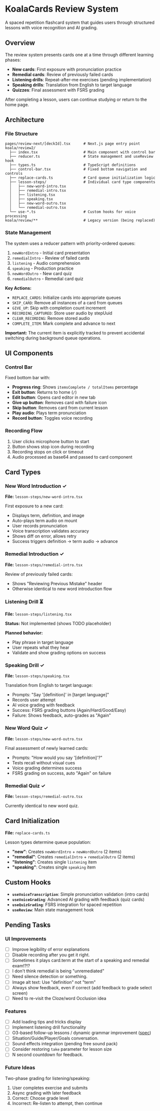 # KoalaCards Review System

A spaced repetition flashcard system that guides users through structured lessons with voice recognition and AI grading.

## Overview

The review system presents cards one at a time through different learning phases:

- **New cards**: First exposure with pronunciation practice
- **Remedial cards**: Review of previously failed cards
- **Listening drills**: Repeat-after-me exercises (pending implementation)
- **Speaking drills**: Translation from English to target language
- **Quizzes**: Final assessment with FSRS grading

After completing a lesson, users can continue studying or return to the home page.

## Architecture

### File Structure

```
pages/review-next/[deckId].tsx      # Next.js page entry point
koala/review2/
  ├── index.tsx                     # Main component with control bar
  ├── reducer.ts                    # State management and useReview hook
  ├── types.ts                      # TypeScript definitions
  ├── control-bar.tsx               # Fixed bottom navigation and controls
  ├── replace-cards.ts              # Card queue initialization logic
  ├── lesson-steps/                 # Individual card type components
  │   ├── new-word-intro.tsx
  │   ├── remedial-intro.tsx
  │   ├── listening.tsx
  │   ├── speaking.tsx
  │   ├── new-word-outro.tsx
  │   └── remedial-outro.tsx
  └── use-*.ts                      # Custom hooks for voice processing
koala/review/**                     # Legacy version (being replaced)
```

### State Management

The system uses a reducer pattern with priority-ordered queues:

1. `newWordIntro` - Initial card presentation
2. `remedialIntro` - Review of failed cards
3. `listening` - Audio comprehension
4. `speaking` - Production practice
5. `newWordOutro` - New card quiz
6. `remedialOutro` - Remedial card quiz

**Key Actions:**

- `REPLACE_CARDS`: Initialize cards into appropriate queues
- `SKIP_CARD`: Remove all instances of a card from queues
- `GIVE_UP`: Skip with completion count increment
- `RECORDING_CAPTURED`: Store user audio by stepUuid
- `CLEAR_RECORDING`: Remove stored audio
- `COMPLETE_ITEM`: Mark complete and advance to next

**Important:** The current item is explicitly tracked to prevent accidental switching during background queue operations.

## UI Components

### Control Bar

Fixed bottom bar with:

- **Progress ring**: Shows `itemsComplete / totalItems` percentage
- **Exit button**: Returns to home (`/`)
- **Edit button**: Opens card editor in new tab
- **Give up button**: Removes card with failure icon
- **Skip button**: Removes card from current lesson
- **Play audio**: Plays term pronunciation
- **Record button**: Toggles voice recording

### Recording Flow

1. User clicks microphone button to start
2. Button shows stop icon during recording
3. Recording stops on click or timeout
4. Audio processed as base64 and passed to card component

## Card Types

### New Word Introduction ✓

**File:** `lesson-steps/new-word-intro.tsx`

First exposure to a new card:

- Displays term, definition, and image
- Auto-plays term audio on mount
- User records pronunciation
- Voice transcription validates accuracy
- Shows diff on error, allows retry
- Success triggers definition → term audio → advance

### Remedial Introduction ✓

**File:** `lesson-steps/remedial-intro.tsx`

Review of previously failed cards:

- Shows "Reviewing Previous Mistake" header
- Otherwise identical to new word introduction flow

### Listening Drill ⏳

**File:** `lesson-steps/listening.tsx`

**Status:** Not implemented (shows TODO placeholder)

**Planned behavior:**

- Play phrase in target language
- User repeats what they hear
- Validate and show grading options on success

### Speaking Drill ✓

**File:** `lesson-steps/speaking.tsx`

Translation from English to target language:

- Prompts: "Say '[definition]' in [target language]"
- Records user attempt
- AI voice grading with feedback
- Success: FSRS grading buttons (Again/Hard/Good/Easy)
- Failure: Shows feedback, auto-grades as "Again"

### New Word Quiz ✓

**File:** `lesson-steps/new-word-outro.tsx`

Final assessment of newly learned cards:

- Prompts: "How would you say '[definition]'?"
- Tests recall without visual cues
- Voice grading determines success
- FSRS grading on success, auto "Again" on failure

### Remedial Quiz ✓

**File:** `lesson-steps/remedial-outro.tsx`

Currently identical to new word quiz.

## Card Initialization

**File:** `replace-cards.ts`

Lesson types determine queue population:

- **"new"**: Creates `newWordIntro` + `newWordOutro` (2 items)
- **"remedial"**: Creates `remedialIntro` + `remedialOutro` (2 items)
- **"listening"**: Creates single `listening` item
- **"speaking"**: Creates single `speaking` item

## Custom Hooks

- **`useVoiceTranscription`**: Simple pronunciation validation (intro cards)
- **`useVoiceGrading`**: Advanced AI grading with feedback (quiz cards)
- **`useQuizGrading`**: FSRS integration for spaced repetition
- **`useReview`**: Main state management hook

## Pending Tasks

### UI Improvements

- [ ] Improve legibility of error explanations
- [ ] Disable recording after you get it right.
- [ ] Sometimes it plays card.term at the start of a speaking and remedial exam!?!?
- [ ] I don't think remedial is being "unremediated"
- [ ] Need silence detection or something.
- [ ] Image alt text: Use "definition" not "term"
- [ ] Always show feedback, even if correct (add feedback to grade select screen)
- [ ] Need to re-visit the Cloze/word Occlusion idea

### Features

- [ ] Add loading tips and tricks display
- [ ] Implement listening drill functionality
- [ ] O3-based follow-up lessons / dynamic grammar improvement ([spec](https://chatgpt.com/c/684de073-9bbc-8010-8dbb-607c8e367de1))
- [ ] Situation/Guide/Player/Goals conversation.
- [ ] Sound effects integration (pending free sound pack)
- [ ] Consider restoring `take` parameter for lesson size
- [ ] N second countdown for feedback.

### Future Ideas

Two-phase grading for listening/speaking:

1. User completes exercise and submits
2. Async grading with later feedback
3. Correct: Choose grade level
4. Incorrect: Re-listen to attempt, then continue
